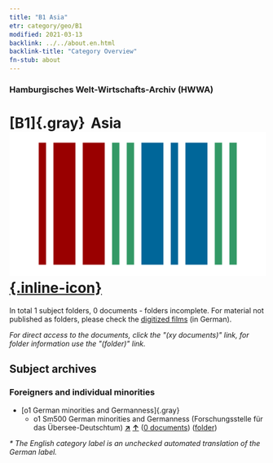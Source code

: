 ```yaml
---
title: "B1 Asia"
etr: category/geo/B1
modified: 2021-03-13
backlink: ../../about.en.html
backlink-title: "Category Overview"
fn-stub: about
---
```


### Hamburgisches Welt-Wirtschafts-Archiv (HWWA)
# [B1]{.gray}&#8201; Asia&#160; [![Wikidata item](/images/Wikidata-logo.svg){.inline-icon}](http://www.wikidata.org/entity/Q48)





In total 1 subject folders, 0 documents - folders incomplete.
For material not published as folders, please check the [digitized films](/film/h1_sh) (in German).

_For direct access to the documents, click the "(xy documents)" link, for folder information use the "(folder)" link._

## Subject archives



### Foreigners and individual minorities

- [o1 German minorities and Germanness]{.gray}
  - o1 Sm500 German minorities and Germanness (Forschungsstelle für das Übersee-Deutschtum) [**&nearr;**](../../../subject/i/145911/about.en.html "German minorities and Germanness (Forschungsstelle für das Übersee-Deutschtum) (all over the world)") [**&uarr;**](../../../subject/about.en.html#o1_Sm500 "Subject category system") (<a href="https://pm20.zbw.eu/dfgview/sh/141056,145911" title="about: Asia : German minorities and Germanness (Forschungsstelle für das Übersee-Deutschtum)" target="_blank">0 documents</a>) ([folder](../../../../folder/sh/1410xx/141056/1459xx/145911/about.en.html))


_* The English category label is an unchecked automated translation of the German label._

